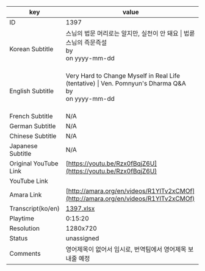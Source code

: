 |  key  |  value  |
|-------|---------|
| ID            | 1397 |
| Korean Subtitle | 스님의 법문 머리로는 알지만, 실천이 안 돼요 \| 법륜스님의 즉문즉설<br>by <br>on yyyy-mm-dd<br><br>|
| English Subtitle | Very Hard to Change Myself in Real Life (tentative) \| Ven. Pomnyun's Dharma Q&A<br>by <br>on yyyy-mm-dd<br><br>|
| French Subtitle | N/A |
| German Subtitle | N/A |
| Chinese Subtitle | N/A |
| Japanese Subtitle | N/A |
| Original YouTube Link  | [https://youtu.be/Rzx0fBqjZ6U](https://youtu.be/Rzx0fBqjZ6U) |
| YouTube Link  |  |
| Amara Link    | [http://amara.org/en/videos/R1YlTv2xCMOf](http://amara.org/en/videos/R1YlTv2xCMOf) |
| Transcript(ko/en) | [1397.xlsx](https://github.com/jungtosociety/dharma-qna/raw/master/sub/1397/1397.xlsx) |
| Playtime | 0:15:20 |
| Resolution | 1280x720|
| Status | unassigned |
| Comments | 영어제목이 없어서 임시로, 번역팀에서 영어제목 보내줄 예정 |
